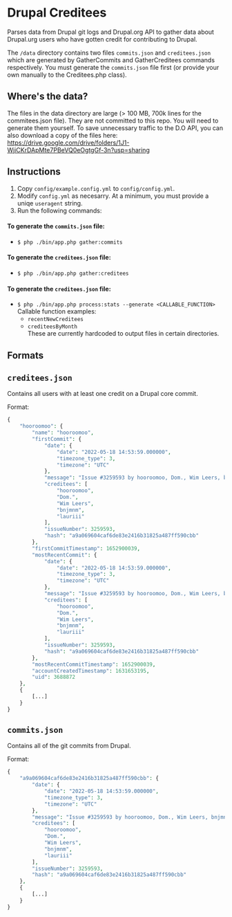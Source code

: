 # Drupal Creditees
Parses data from Drupal git logs and Drupal.org API to gather data about Drupal.urg users who have gotten credit for
contributing to Drupal.

The `/data` directory contains two files `commits.json` and `creditees.json` which are generated by GatherCommits and
GatherCreditees commands respectively. You must generate the `commits.json` file first
(or provide your own manually to the Creditees.php class).

## Where's the data?
The files in the data directory are large (> 100 MB, 700k lines for the commitees.json file). They are not committed to
this repo. You will need to generate them yourself. To save unnecessary traffic to the D.O API, you can also download a
copy of the files here:
https://drive.google.com/drive/folders/1J1-WjiCKrDApMte7PBeVQ0eOgtgGf-3n?usp=sharing

## Instructions
1. Copy `config/example.config.yml` to `config/config.yml`.
2. Modify `config.yml` as necesarry. At a minimum, you must provide a uniqe `useragent` string.
3. Run the following commands:

#### To generate the `commits.json` file:
* `$ php ./bin/app.php gather:commits`

#### To generate the `creditees.json` file:
* `$ php ./bin/app.php gather:creditees`

#### To generate the `creditees.json` file:
* `$ php ./bin/app.php process:stats --generate <CALLABLE_FUNCTION>`  
    Callable function examples:
    * `recentNewCreditees`
    * `crediteesByMonth`  
      These are currently hardcoded to output files in certain directories.

## Formats
## `creditees.json`
Contains all users with at least one credit on a Drupal core commit.

Format:
```php
{
    "hooroomoo": {
        "name": "hooroomoo",
        "firstCommit": {
            "date": {
                "date": "2022-05-18 14:53:59.000000",
                "timezone_type": 3,
                "timezone": "UTC"
            },
            "message": "Issue #3259593 by hooroomoo, Dom., Wim Leers, bnjmnm, lauriii: Alignment being available as separate buttons AND in dropdown is confusing\n",
            "creditees": [
                "hooroomoo",
                "Dom.",
                "Wim Leers",
                "bnjmnm",
                "lauriii"
            ],
            "issueNumber": 3259593,
            "hash": "a9a069604caf6de83e2416b31825a487ff590cbb"
        },
        "firstCommitTimestamp": 1652900039,
        "mostRecentCommit": {
            "date": {
                "date": "2022-05-18 14:53:59.000000",
                "timezone_type": 3,
                "timezone": "UTC"
            },
            "message": "Issue #3259593 by hooroomoo, Dom., Wim Leers, bnjmnm, lauriii: Alignment being available as separate buttons AND in dropdown is confusing\n",
            "creditees": [
                "hooroomoo",
                "Dom.",
                "Wim Leers",
                "bnjmnm",
                "lauriii"
            ],
            "issueNumber": 3259593,
            "hash": "a9a069604caf6de83e2416b31825a487ff590cbb"
        },
        "mostRecentCommitTimestamp": 1652900039,
        "accountCreatedTimestamp": 1631653195,
        "uid": 3688872
    },
    {
        [...]
    }
}
```

## `commits.json`
Contains all of the git commits from Drupal.

Format:
```php
{
    "a9a069604caf6de83e2416b31825a487ff590cbb": {
        "date": {
            "date": "2022-05-18 14:53:59.000000",
            "timezone_type": 3,
            "timezone": "UTC"
        },
        "message": "Issue #3259593 by hooroomoo, Dom., Wim Leers, bnjmnm, lauriii: Alignment being available as separate buttons AND in dropdown is confusing\n",
        "creditees": [
            "hooroomoo",
            "Dom.",
            "Wim Leers",
            "bnjmnm",
            "lauriii"
        ],
        "issueNumber": 3259593,
        "hash": "a9a069604caf6de83e2416b31825a487ff590cbb"
    },
    {
        [...]
    }
}
```